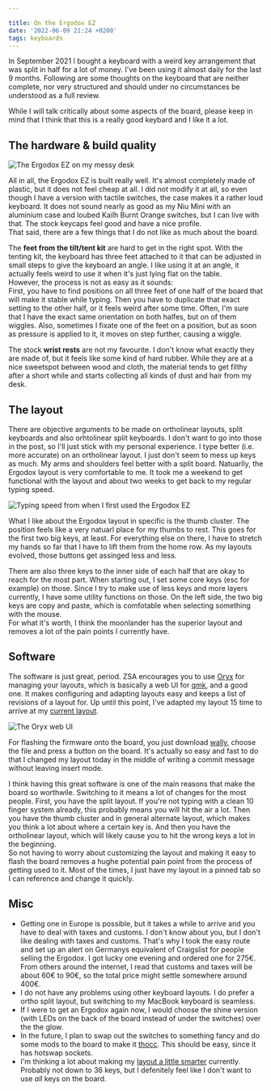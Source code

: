 ```yaml
---

title: On the Ergodox EZ
date: '2022-06-09 21:24 +0200'
tags: keyboards
---
```


In September 2021 I bought a keyboard with a weird key arrangement that was split in half for a lot of money.
I've been using it almost daily for the last 9 months. Following are some thoughts on the keyboard that are neither complete,
nor very structured and should under no circumstances be understood as a full review.

While I will talk critically about some aspects of the board, please keep in mind that I think that this is a really good
keybard and I like it a lot.

## The hardware & build quality

![The Ergodox EZ on my messy desk](https://dlulzqpyd0pcw.cloudfront.net/ergodox-closeup.jpg)

All in all, the Ergodox EZ is built really well. It's almost completely made of plastic, but it does not feel cheap at all. I
did not modify it at all, so even though I have a version with tactile switches, the case makes it a
rather loud keyboard. It does not sound nearly as good as my Niu Mini with an aluminium case and loubed Kailh Burnt
Orange switches, but I can live with that. The stock keycaps feel good and have a nice profile.  
That said, there are a few things that I do not like as much about the board.

The **feet from the tilt/tent kit** are hard to get in the right spot. With the tenting kit, the keyboard has three feet
attached to it that can be adjusted in small steps to give the keyboard an angle. I like using it at an angle, it actually
feels weird to use it when it's just lying flat on the table.  
However, the process is not as easy as it sounds:  
First, you have to find positions on all three feet of one half of the board that will make it stable while typing. Then
you have to duplicate that exact setting to the other half, or it feels weird after some time. Often, I'm sure that I
have the exact same orientation on both halfes, but on of them wiggles. Also, sometimes I fixate one of the feet on a
position, but as soon as pressure is applied to it, it moves on step further, causing a wiggle.

The stock **wrist rests** are not my favourite. I don't know what exactly they are made of, but it feels like some kind of
hard rubber. While they are at a nice sweetspot between wood and cloth, the material
tends to get filthy after a short while and starts collecting all kinds of dust and hair from my desk.

## The layout

There are objective arguments to be made on ortholinear layouts, split keyboards and also orhtolinear split keyboards.
I don't want to go into those in the post, so I'll just stick with my personal experience. I type better (i.e. more accurate)
on an ortholinear layout. I just don't seem to mess up keys as much. My arms and shoulders feel better with a split board.
Natuarlly, the Ergodox layout is very comfortable to me. It took me a weekend to get functional with the layout and about
two weeks to get back to my regular typing speed.

![Typing speed from when I first used the Ergodox EZ](https://dlulzqpyd0pcw.cloudfront.net/monkeytype-ergodox.png)

What I like about the Ergodox layout in specific is the thumb cluster. The position feels like a very natuarl place for
my thumbs to rest. This goes for the first two big keys, at least. For everything else on there, I have to stretch my
hands so far that I have to lift them from the home row. As my layouts evolved, those buttons get assinged less and less.

There are also three keys to the inner side of each half that are okay to reach for the most part. When starting out, I
set some core keys (esc for example) on those. Since I try to make use of less keys and more layers currently, I have
some utility functions on those. On the left side, the two big keys are copy and paste, which is comfotable when selecting
something with the mouse.  
For what it's worth, I think the moonlander has the superior layout and removes a lot of the pain points I currently have.

## Software

The software is just great, period. ZSA encourages you to use [Oryx](https://configure.zsa.io/) for managing your layouts, which is basically a
web UI for [qmk](https://docs.qmk.fm/#/), and a good one. It makes configuring and adapting layouts easy and keeps a list of revisions of a
layout for. Up until this point, I've adapted my layout 15 time to arrive at my [current layout](https://configure.zsa.io/ergodox-ez/layouts/YyOGP/Zv9qV/0).

![The Oryx web UI](https://dlulzqpyd0pcw.cloudfront.net/oryx.png)

For flashing the firmware onto the board, you just download [wally](https://ergodox-ez.com/pages/wally), choose the file
and press a button on the board. It's actually so easy and fast to do that I changed my layout today in the middle of
writing a commit message without leaving insert mode.

I think having this great software is one of the main reasons that make the board so worthwile. Switching to it means a
lot of changes for the most people. First, you have the split layout. If you're not typing with a clean
10 finger system already, this probably means you will hit the air a lot. Then you have the thumb cluster and in general
alternate layout, which makes you think a lot about where a certain key is. And then you have the ortholinear layout,
which will likely cause you to hit the wrong keys a lot in the beginning.  
So not having to worry about customizing the layout and making it easy to flash the board removes a hughe potential pain
point from the process of getting used to it. Most of the times, I just have my layout in a pinned tab so I can reference
and change it quickly.

## Misc

- Getting one in Europe is possible, but it takes a while to arrive and you have to deal with taxes and customs. I don't
  know about you, but I don't like dealing with taxes and customs. That's why I took the easy route and set up an alert
  on Germanys equivalent of Craigslist for people selling the Ergodox. I got lucky one evening and ordered one for 275€.  
  From others around the internet, I read that customs and taxes will be about 60€ to 90€, so the total price might settle
  somewhere around 400€.
- I do not have any problems using other keyboard layouts. I do prefer a ortho split layout, but switching to my MacBook
  keyboard is seamless.
- If I were to get an Ergodox again now, I would choose the shine version (with LEDs on the back of the board instead of
  under the switches) over the the glow.
- In the future, I plan to swap out the switches to something fancy and do some mods to the board to make it
  [thocc](https://www.youtube.com/watch?v=q4azWtAHdcA). This should be easy, since it has hotswap sockets.
- I'm thinking a lot about making my [layout a little smarter](https://youtu.be/WA_GUYS8UJg) currently. Probably not
  down to 36 keys, but I defenitely feel like I don't want to use _all_ keys on the board.
